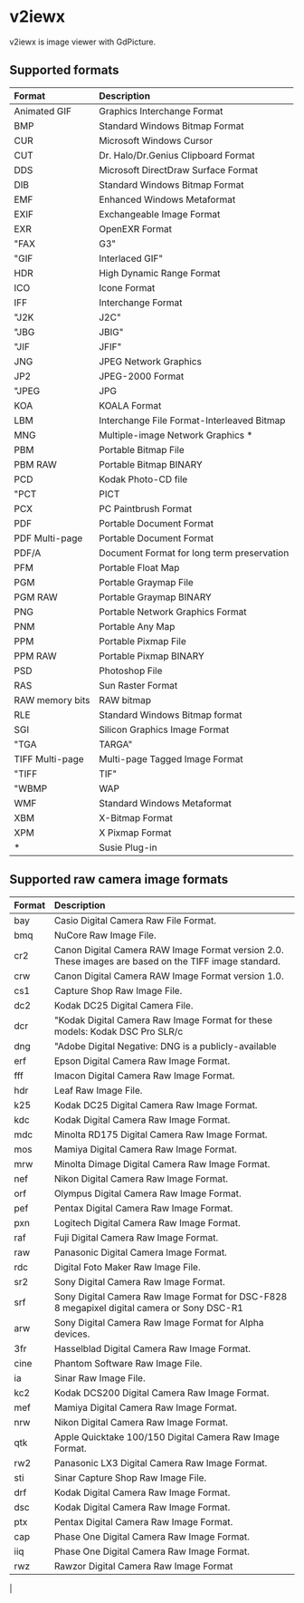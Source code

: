 # v2iewx
v2iewx is image viewer with GdPicture.

## Supported formats
|Format|Description|
|:-|:-|
|Animated GIF|Graphics Interchange Format|
|BMP|Standard Windows Bitmap Format|
|CUR|Microsoft Windows Cursor|
|CUT|Dr. Halo/Dr.Genius Clipboard Format|
|DDS|Microsoft DirectDraw Surface Format|
|DIB|Standard Windows Bitmap Format|
|EMF|Enhanced Windows Metaformat|
|EXIF|Exchangeable Image Format|
|EXR|OpenEXR Format|
|"FAX| G3"|Group 3 Raw Fax Format|
|"GIF| Interlaced GIF"|Graphics Interchange Format|
|HDR|High Dynamic Range Format|
|ICO|Icone Format|
|IFF|Interchange Format|
|"J2K| J2C"|JPEG-2000 Codestream|
|"JBG| JBIG"|Joint Bi-level Image Experts Group|
|"JIF| JFIF"|JPEG File Interchange Format|
|JNG|JPEG Network Graphics|
|JP2|JPEG-2000 Format|
|"JPEG| JPG| JPE"|Joint Photographic Expert Group|
|KOA|KOALA Format|
|LBM|Interchange File Format-Interleaved Bitmap|
|MNG|Multiple-image Network Graphics *|
|PBM|Portable Bitmap File|
|PBM RAW|Portable Bitmap BINARY|
|PCD|Kodak Photo-CD file|
|"PCT| PICT| PIC"|Macintosh PICT Format|
|PCX|PC Paintbrush Format|
|PDF|Portable Document Format|
|PDF Multi-page|Portable Document Format|
|PDF/A|Document Format for long term preservation|
|PFM|Portable Float Map|
|PGM|Portable Graymap File|
|PGM RAW|Portable Graymap BINARY|
|PNG|Portable Network Graphics Format|
|PNM|Portable Any Map|
|PPM|Portable Pixmap File|
|PPM RAW|Portable Pixmap BINARY|
|PSD|Photoshop File|
|RAS|Sun Raster Format|
|RAW memory bits|RAW bitmap|
|RLE|Standard Windows Bitmap format|
|SGI|Silicon Graphics Image Format|
|"TGA| TARGA"|TARGA Image Format|
|TIFF Multi-page|Multi-page Tagged Image Format|
|"TIFF| TIF"|Tagged Image Format|
|"WBMP| WAP| WBM"|Wireless Bitmap|
|WMF|Standard Windows Metaformat|
|XBM|X-Bitmap Format|
|XPM|X Pixmap Format|
|*|Susie Plug-in|

## Supported raw camera image formats
|Format|Description|
|:-|:-|
|bay|Casio Digital Camera Raw File Format.|
|bmq|NuCore Raw Image File.|
|cr2|Canon Digital Camera RAW Image Format version 2.0. These images are based on the TIFF image standard.|
|crw|Canon Digital Camera RAW Image Format version 1.0. |
|cs1|Capture Shop Raw Image File.|
|dc2|Kodak DC25 Digital Camera File.|
|dcr|"Kodak Digital Camera Raw Image Format for these models: Kodak DSC Pro SLR/c| Kodak DSC Pro SLR/n| Kodak DSC Pro 14N| Kodak DSC PRO 14nx."|
|dng|"Adobe Digital Negative: DNG is a publicly-available| archival format for the raw files generated by digital cameras. By addressing the lack of an open standard for the raw files created by individual camera models| DNG helps ensure that photographers will be able to access their files in the future. "|
|erf|Epson Digital Camera Raw Image Format.|
|fff|Imacon Digital Camera Raw Image Format.|
|hdr|Leaf Raw Image File.|
|k25|Kodak DC25 Digital Camera Raw Image Format.|
|kdc|Kodak Digital Camera Raw Image Format.|
|mdc|Minolta RD175 Digital Camera Raw Image Format.|
|mos|Mamiya Digital Camera Raw Image Format.|
|mrw|Minolta Dimage Digital Camera Raw Image Format.|
|nef|Nikon Digital Camera Raw Image Format.|
|orf|Olympus Digital Camera Raw Image Format.|
|pef|Pentax Digital Camera Raw Image Format.|
|pxn|Logitech Digital Camera Raw Image Format.|
|raf|Fuji Digital Camera Raw Image Format.|
|raw|Panasonic Digital Camera Image Format.|
|rdc|Digital Foto Maker Raw Image File.|
|sr2|Sony Digital Camera Raw Image Format.|
|srf|Sony Digital Camera Raw Image Format for DSC-F828 8 megapixel digital camera or Sony DSC-R1|
|arw|Sony Digital Camera Raw Image Format for Alpha devices.|
|3fr|Hasselblad Digital Camera Raw Image Format.|
|cine|Phantom Software Raw Image File.|
|ia|Sinar Raw Image File.|
|kc2|Kodak DCS200 Digital Camera Raw Image Format.|
|mef|Mamiya Digital Camera Raw Image Format.|
|nrw|Nikon Digital Camera Raw Image Format.|
|qtk|Apple Quicktake 100/150 Digital Camera Raw Image Format.|
|rw2|Panasonic LX3 Digital Camera Raw Image Format.|
|sti|Sinar Capture Shop Raw Image File.|
|drf|Kodak Digital Camera Raw Image Format.|
|dsc|Kodak Digital Camera Raw Image Format.|
|ptx|Pentax Digital Camera Raw Image Format.|
|cap|Phase One Digital Camera Raw Image Format.|
|iiq|Phase One Digital Camera Raw Image Format.|
|rwz|Rawzor Digital Camera Raw Image Format|
|
